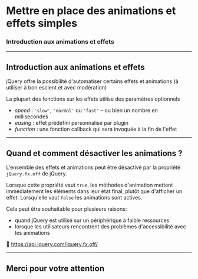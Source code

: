  <!-- footer: Copyright 2017 Â© Glenn ROLLAND â€“ Reproduction interdite -->
<!-- page_number : true -->

<link rel="stylesheet" href="../../assets/style.css" />

# Mettre en place des animations et effets simples

### Introduction aux animations et effets

<!-- 09/06 Document -->

----

## Introduction aux animations et effets

jQuery offre la possibilité d'automatiser certains effets et
animations (à utiliser à bon escient et avec modération)

La plupart des fonctions sur les effets utilise des paramètres
optionnels

- _speed_ : `'slow'`, `'normal'` ou `'fast'` – ou  bien un nombre en millisecondes
- _easing_ : effet prédéfini personnalisé par plugin
- _function_ : une fonction callback qui sera invoquée à la fin de l'effet

----

## Quand et comment désactiver les animations ?

L'ensemble des effets et animations peut être désactivé par la propriété `jQuery.fx.off` de jQuery. 

Lorsque cette propriété vaut `true`, les méthodes d'animation mettent immédiatement les éléments dans leur état final, plutôt que d'afficher un effet. Lorsqu'elle vaut `false` les animations sont actives.

Cela peut être souhaitable pour plusieurs raisons:

* quand jQuery est utilisé sur un périphérique à faible ressources 
* lorsque les utilisateurs rencontrent des problèmes d'accessibilité avec les animations


:blue_book: https://api.jquery.com/jquery.fx.off/

----

## Merci pour votre attention
